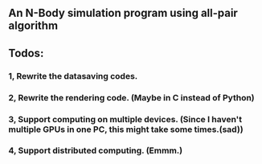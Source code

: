 ## An N-Body simulation program using all-pair algorithm
## Todos:
### 1, Rewrite the datasaving codes. 
### 2, Rewrite the rendering code. (Maybe in C instead of Python)
### 3, Support computing on multiple devices. (Since I haven't multiple GPUs in one PC, this might take some times.(sad))
### 4, Support distributed computing. (Emmm.) 
